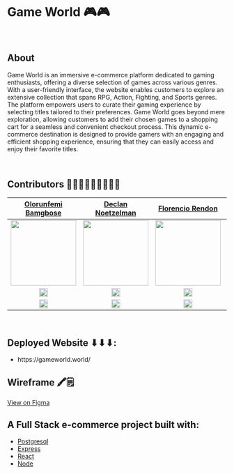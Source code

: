 <h1>Game World 🎮🎮</h1>
</br>


<h2>About </h2>

Game World is an immersive e-commerce platform dedicated to gaming enthusiasts, offering a diverse selection of games across various genres. With a user-friendly interface, the website enables customers to explore an extensive collection that spans RPG, Action, Fighting, and Sports genres. The platform empowers users to curate their gaming experience by selecting titles tailored to their preferences. Game World goes beyond mere exploration, allowing customers to add their chosen games to a shopping cart for a seamless and convenient checkout process. This dynamic e-commerce destination is designed to provide gamers with an engaging and efficient shopping experience, ensuring that they can easily access and enjoy their favorite titles.

<br>

## Contributors 👨🏾👨👨🏻👨🏾👨🏻


| [Olorunfemi Bamgbose](https://www.linkedin.com/in/olorunfemi-bamgbose/) | [Declan Noetzelman](https://www.linkedin.com/in/dnoetz/) | [Florencio Rendon](https://www.linkedin.com/in/florencio-rendon/) | [Gustavo Allen](https://www.linkedin.com/in/gustavoallen92/) | [Kelvin Benitez](https://www.linkedin.com/in/gustavoallen92/) |
| :---: | :---: | :---: | :---: | :---: |
| [<img src="https://avatars.githubusercontent.com/u/122193689?v=4" width="150" />](https://github.com/Obamg3017) | [<img src="https://avatars.githubusercontent.com/u/49667300?v=4" width="150" />](https://github.com/dnoetz) | [<img src="https://media.licdn.com/dms/image/D4E35AQE5MswVxL2oEg/profile-framedphoto-shrink_800_800/0/1689988150526?e=1703653200&v=beta&t=WxDT-02yxJbmXRelDItdwm9nLJ8keFG-2gAT_9x-sxQ" width="150" />](https://github.com/Rend1027) | [<img src="https://avatars.githubusercontent.com/u/60979150?v=4" width="150" />](https://github.com/Gustavo-Blu) | [<img src="https://media.licdn.com/dms/image/D4D35AQHn7z7kbDmHOw/profile-framedphoto-shrink_800_800/0/1689647471126?e=1703653200&v=beta&t=nYfTnuiqaXPB9xvXOilpGYi8i6F1kELgRQDo59Y4W6U" width="150" />](https://github.com/KelvinBenitez) |
| [<img src="https://user-images.githubusercontent.com/36062933/108450440-38656600-7233-11eb-9ed0-34ecedcae435.png" width="20">](https://github.com/Obamg3017) | [<img src="https://user-images.githubusercontent.com/36062933/108450440-38656600-7233-11eb-9ed0-34ecedcae435.png" width="20">](https://github.com/dnoetz) | [<img src="https://user-images.githubusercontent.com/36062933/108450440-38656600-7233-11eb-9ed0-34ecedcae435.png" width="20">](https://github.com/Rend1027) | [<img src="https://user-images.githubusercontent.com/36062933/108450440-38656600-7233-11eb-9ed0-34ecedcae435.png" width="20">](https://github.com/Gustavo-Blu) | [<img src="https://user-images.githubusercontent.com/36062933/108450440-38656600-7233-11eb-9ed0-34ecedcae435.png" width="20">](https://github.com/KelvinBenitez) |
| [<img src="https://static.licdn.com/sc/h/al2o9zrvru7aqj8e1x2rzsrca" width="20">](https://www.linkedin.com/in/olorunfemi-bamgbose/) | [<img src="https://static.licdn.com/sc/h/al2o9zrvru7aqj8e1x2rzsrca" width="20">](https://www.linkedin.com/in/dnoetz/) | [<img src="https://static.licdn.com/sc/h/al2o9zrvru7aqj8e1x2rzsrca" width="20">](https://www.linkedin.com/in/florencio-rendon/) | [<img src="https://static.licdn.com/sc/h/al2o9zrvru7aqj8e1x2rzsrca" width="20">](https://www.linkedin.com/in/gustavoallen92/) | [<img src="https://static.licdn.com/sc/h/al2o9zrvru7aqj8e1x2rzsrca" width="20">](https://www.linkedin.com/in/gustavoallen92/) |

<br>
<h2>Deployed Website ⬇⬇⬇: </h2>
<ul>
  <li>https://gameworld.world/</li>
</ul>


## Wireframe 🖍🗒
[View on Figma](https://www.figma.com/file/n0U90P7QqIiB8AcFtMUxhz/GameWorld?type=design&node-id=0-1&mode=design&t=Jqexp6NEz4l5GutF-0)


## A Full Stack e-commerce project built with:

* [Postgresql](https://www.postgresql.org/)
* [Express](https://expressjs.com/en/guide/database-integration.html#postgresql)
* [React](https://react.dev/learn)
* [Node](https://nodejs.org/en/about)


